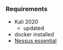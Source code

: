 
### Requirements

- Kali 2020
  - updated
- docker installed
- [Nessus essential](https://www.tenable.com/products/nessus/nessus-essentials)  
